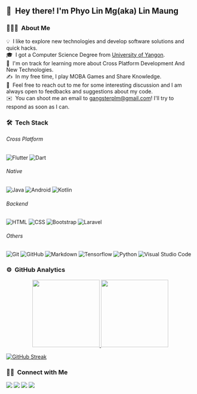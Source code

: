 ## 👋 &nbsp;Hey there! I'm Phyo Lin Mg(aka) Lin Maung

### 👨🏻‍💻 &nbsp;About Me

💡 &nbsp;I like to explore new technologies and develop software solutions and quick hacks.\
🎓 &nbsp;I got a Computer Science Degree from [University of Yangon](https://www.uy.edu.mm/computer-studies/).\
🌱 &nbsp;I'm on track for learning more about Cross Platform Development And New Technologies.\
✍️ &nbsp;In my free time, I play MOBA Games and Share Knowledge.\
💬 &nbsp;Feel free to reach out to me for some interesting discussion and I am always open to feedbacks and suggestions about my code.\
✉️ &nbsp;You can shoot me an email to [gangsterplm@gmail.com](gangsterplm@gmail.com)! I'll try to respond as soon as I can.

### 🛠 &nbsp;Tech Stack

######  Cross Platform
![Flutter](https://img.shields.io/badge/-Flutter-333333?style=flat&logo=flutter&logoColor=46d1fd)
![Dart](https://img.shields.io/badge/-Dart-333333?style=flat&logo=dart&logoColor=46d1fd)

######  Native
![Java](https://img.shields.io/badge/-Java-333333?style=flat&logo=Java&logoColor=FFA518)
![Android](https://img.shields.io/badge/-Android-333333?style=flat&logo=android)
![Kotlin](https://img.shields.io/badge/-Kotlin-333333?style=flat&logo=kotlin)

######  Backend
![HTML](https://img.shields.io/badge/-HTML-333333?style=flat&logo=HTML5)
![CSS](https://img.shields.io/badge/-CSS-333333?style=flat&logo=CSS3&logoColor=1572B6)
![Bootstrap](https://img.shields.io/badge/-Bootstrap-333333?style=flat&logo=bootstrap&logoColor=563D7C)
![Laravel](https://img.shields.io/badge/-Laravel-333333?style=flat&logo=laravel)

######  Others
![Git](https://img.shields.io/badge/-Git-333333?style=flat&logo=git)
![GitHub](https://img.shields.io/badge/-GitHub-333333?style=flat&logo=github)
![Markdown](https://img.shields.io/badge/-Markdown-333333?style=flat&logo=markdown)
![Tensorflow](https://img.shields.io/badge/-Tensorflow-333333?style=flat&logo=tensorflow)
![Python](https://img.shields.io/badge/-Python-333333?style=flat&logo=python)
![Visual Studio Code](https://img.shields.io/badge/-Visual%20Studio%20Code-333333?style=flat&logo=visual-studio-code&logoColor=007ACC)



### ⚙️ &nbsp;GitHub Analytics

<p align="center">
<a href="https://github.com/PhyoLinMg">
  <img height="180em" src="https://github-readme-stats-eight-theta.vercel.app/api?username=PhyoLinMg&show_icons=true&theme=dark&include_all_commits=true&count_private=true"/>
  <img height="180em" src="https://github-readme-stats-eight-theta.vercel.app/api/top-langs/?username=PhyoLinMg&layout=compact&langs_count=8&theme=dark"/>
</a>
</p>

[![GitHub Streak](https://github-readme-streak-stats.herokuapp.com/?user=PhyoLinMg&theme=dark)](https://git.io/streak-stats)


### 🤝🏻 &nbsp;Connect with Me

<p align="start">
<a href="https://www.linkedin.com/in/lin-maung-b62a601b2/"><img src="https://img.shields.io/badge/-My LinkedIn Profile-0077B5?style=flat-square&logo=Linkedin&logoColor=white"/></a>
<a href="mailto:gangsterplm@gmail.com"><img src="https://img.shields.io/badge/-Email Me-D14836?style=flat-square&logo=Gmail&logoColor=white"/></a>
<a href="https://facebook.com/gangsterplm"><img src="https://img.shields.io/badge/-My Facebook Profile-1877F2?style=flat-square&logo=Facebook&logoColor=white"/></a>
<a href="https://twitter.com/linmg09755832"><img src="https://img.shields.io/badge/-My Twitter-1da1f2?style=flat-square&logo=twitter&logoColor=white"/></a>
</p>
